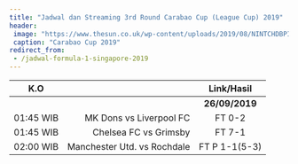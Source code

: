 ```yaml
---
title: "Jadwal dan Streaming 3rd Round Carabao Cup (League Cup) 2019"
header:
 image: "https://www.thesun.co.uk/wp-content/uploads/2019/08/NINTCHDBPICT000362724623.jpg?strip=all&#038;quality=90&#038;w=1200&#038;h=800&#038;crop=1"
 caption: "Carabao Cup 2019"
redirect_from:
 - /jadwal-formula-1-singapore-2019
---
```


|K.O||Link/Hasil|
|:---:|---:|:---:|
|||**26/09/2019**|
|01:45 WIB|MK Dons vs Liverpool FC|FT 0-2|
|01:45 WIB|Chelsea FC vs Grimsby|FT 7-1|
|02:00 WIB|Manchester Utd. vs Rochdale|FT P 1-1(5-3)|
